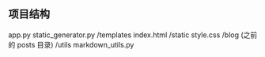 ## 项目结构
app.py
static_generator.py
/templates
index.html
/static
style.css
/blog (之前的 posts 目录)
/utils
markdown_utils.py